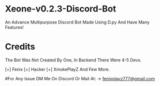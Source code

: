 # Xeone-v0.2.3-Discord-Bot
An Advance Multipurpose Discord Bot Made Using D.py And Have Many Features!

# Credits
The Bot Was Not Created By One, In Backend There Were 4-5 Devs.

[+] Fenix
[+] Hacker
[+] XmokePlayZ And Few More.

#For Any Issue DM Me On Discord Or Mail At:
-> fenixplayz777@gmail.com
